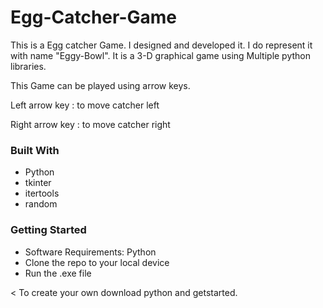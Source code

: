 # Egg-Catcher-Game

This is a Egg catcher Game. I designed and developed it. I do represent it with name "Eggy-Bowl". It is a 3-D graphical game using Multiple python libraries.

This Game can be played using arrow keys.

Left arrow key : to move catcher left

Right arrow key : to move catcher right

### Built With
- Python
- tkinter
- itertools
- random

### Getting Started
- Software Requirements: Python
- Clone the repo to your local device
- Run the .exe file

< To create your own download python and getstarted.
